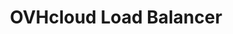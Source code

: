 ---
title: OVHcloud Load Balancer
slug: load-balancer
excerpt: Configurer et utiliser votre service de répartiteur de charge
order: 09
---